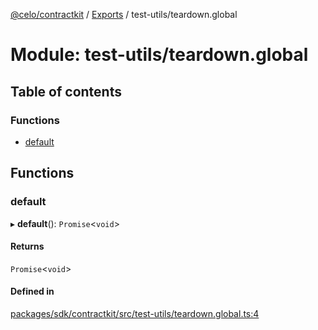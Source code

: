 [@celo/contractkit](../README.md) / [Exports](../modules.md) / test-utils/teardown.global

# Module: test-utils/teardown.global

## Table of contents

### Functions

- [default](test_utils_teardown_global.md#default)

## Functions

### default

▸ **default**(): `Promise`\<`void`\>

#### Returns

`Promise`\<`void`\>

#### Defined in

[packages/sdk/contractkit/src/test-utils/teardown.global.ts:4](https://github.com/celo-org/developer-tooling/blob/master/packages/sdk/contractkit/src/test-utils/teardown.global.ts#L4)
